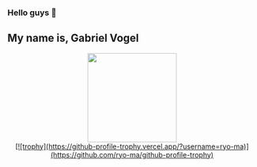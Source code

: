 ### Hello guys 👋
## My name is, Gabriel Vogel
<div align="center">
  <a href="https://github.com/glvogel">
  <img height="180em" src="https://github-readme-stats.vercel.app/api?username=glvogel&show_icons=true&theme=dracula&include_all_commits=true&count_private=true"/>
</div>
  
<div align="center">
  [![trophy](https://github-profile-trophy.vercel.app/?username=ryo-ma)](https://github.com/ryo-ma/github-profile-trophy)
</div>
